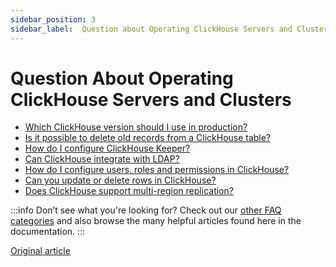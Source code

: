 ```yaml
---
sidebar_position: 3
sidebar_label:  Question about Operating ClickHouse Servers and Clusters
---
```


# Question About Operating ClickHouse Servers and Clusters 

-   [Which ClickHouse version should I use in production?](../../faq/operations/production.md)
-   [Is it possible to delete old records from a ClickHouse table?](../../faq/operations/delete-old-data.md)
-   [How do I configure ClickHouse Keeper?](../../guides/sre/clickhouse-keeper.md)
-   [Can ClickHouse integrate with LDAP?](../../guides/sre/configuring-ldap.md)
-   [How do I configure users, roles and permissions in ClickHouse?](../../guides/sre/users-and-roles.md)
-   [Can you update or delete rows in ClickHouse?](../../guides/developer/mutations.md)
-   [Does ClickHouse support multi-region replication?](../../faq/operations/multi-region-replication.md)

:::info Don’t see what you're looking for?
Check out our [other FAQ categories](../../faq/) and also browse the many helpful articles found here in the documentation.
:::

[Original article](https://clickhouse.com/docs/faq/production/)
